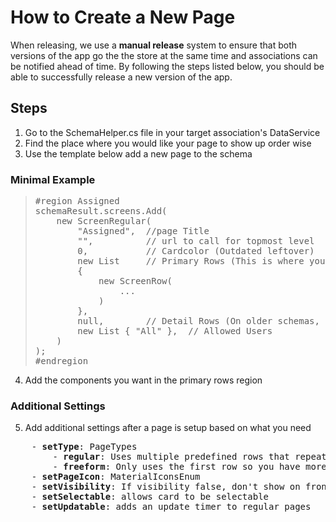 # How to Create a New Page

When releasing, we use a <strong>manual release</strong> system to ensure that both versions of the app go the the store at the same time and associations can be notified ahead of time. By following the steps listed below, you should be able to successfully release a new version of the app.

## Steps
1) Go to the SchemaHelper.cs file in your target association's DataService
2) Find the place where you would like your page to show up order wise
3) Use the template below add a new page to the schema

### Minimal Example

<blockquote>
<pre>
#region Assigned
schemaResult.screens.Add(
    new ScreenRegular(
        "Assigned",  //page Title
        "",          // url to call for topmost level
        0,           // Cardcolor (Outdated leftover)
        new List<ScreenRow>     // Primary Rows (This is where your main rows should go)
        {
            new ScreenRow(
                ...
            )
        },
        null,        // Detail Rows (On older schemas, if you want to add details to a card you would put your detail rows here)
        new List<string> { "All" },  // Allowed Users
    )
);
#endregion
</pre>
</blockquote>

4) Add the components you want in the primary rows region

### Additional Settings
5) Add additional settings after a page is setup based on what you need
<pre>
    - <strong>setType</strong>: PageTypes
        - <strong>regular</strong>: Uses multiple predefined rows that repeat a set of data
        - <strong>freeform</strong>: Only uses the first row so you have more control over layout
    - <strong>setPageIcon</strong>: MaterialIconsEnum
    - <strong>setVisibility</strong>: If visibility false, don't show on front pages rotation
    - <strong>setSelectable</strong>: allows card to be selectable
    - <strong>setUpdatable</strong>: adds an update timer to regular pages
</pre>